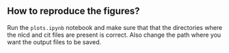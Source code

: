 ## How to reproduce the figures?  
Run the `plots.ipynb` notebook and make sure that that the directories where the nlcd and cit files are present is correct. Also change the path where you want the output files to be saved.   
